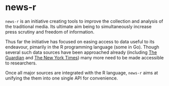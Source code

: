 # news-r

`news-r` is an initiative creating tools to improve the collection and analysis of the traditional media. Its ultimate aim being to simultaneously increase press scrutiny and freedom of information.

Thus far the initiative has focused on easing access to data useful to its endeavour, pimarily in the R programming language (some in Go). Though several such data sources have been approached already (including [The Guardian](https://github.com/news-r/guardian) and [The New York Times](https://github.com/news-r/nytimes)) many more need to be made accessible to researchers.

Once all major sources are integrated with the R language, `news-r` aims at unifying the them into one single API for convenience.  
